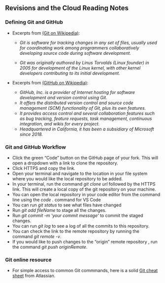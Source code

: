 ## Revisions and the Cloud Reading Notes  
### Defining Git and GitHub

* Excerpts from [(Git on Wikipedia)](https://en.wikipedia.org/wiki/Git): 

  * *Git is software for tracking changes in any set of files, usually used for coordinating work among programmers collaboratively developing source code during software development.* 

  * *Git was originally authored by Linus Torvalds (Linux founder) in 2005 for development of the Linux kernel, with other kernel developers contributing to its initial development.*

* Excerpts from [(GitHub on Wikipedia)](https://en.wikipedia.org/wiki/GitHub): 
  
  * *GitHub, Inc. is a provider of Internet hosting for software development and version control using Git.*
  * *It offers the distributed version control and source code management (SCM) functionality of Git, plus its own features.*
  * *It provides access control and several collaboration features such as bug tracking, feature requests, task management, continuous integration, and wikis for every project.*
  * *Headquartered in California, it has been a subsidiary of Microsoft since 2018.*

### Git and GitHub Workflow
* Click the green “Code” button on the GitHub page of your fork. This will open a dropdown with a link to clone the repository.
* Click HTTPS and copy the link.
* Open your terminal and navigate to the location in your file system where you would like the local repository to be added.
* In your terminal, run the command *git clone url* followed by the HTTPS link. This will create a local copy of the git repository on your machine.
* You can open the local repository in your code editor from the command line using the *code .* command for VS Code
* You can run *git status* to see what files have changed
* Run *git add fileName* to stage all the changes.
* Run *git commit -m 'your commit message'* to commit the staged changes.
* You can run *git log* to see a log of all the commits to this repository.
* You can check the link to the remote repository by running the command *git remote -v*.
* If you would like to push changes to the “origin” remote repository , run the command *git push originRemote*.

### Git online resource
* For simple access to common Git commmands, here is a solid [Git cheat sheet](https://www.atlassian.com/git/tutorials/atlassian-git-cheatsheet) from Atlassian.
